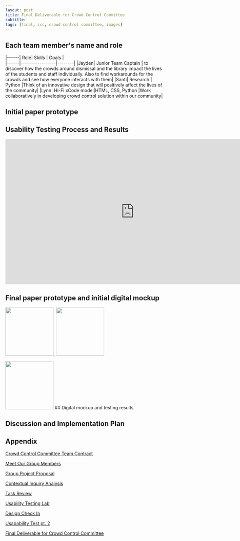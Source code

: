 ```yaml
---
layout: post
title: Final Deliverable for Crowd Control Committee
subtitle: 
tags: [final, ccc, crowd control committee, images]
---
```


## Each team member's name and role
|------| Role| Skills    | Goals  |      
|------|-----------------|--------|
|Jayden| Junior Team Captain | to discover how the crowds around dismissal and the library impact the lives of the students and staff individually. Also to find workarounds for the crowds and see how everyone interacts with them|
|Santi| Research | Python |Think of an innovative design that will positively affect the lives of the community|
|Lynn| Hi-Fi xCode model|HTML, CSS, Python |Work collaboratively in developing crowd control solution within  our community|

## Initial paper prototype

## Usability Testing Process and Results
<iframe style="border: 1px solid rgba(0, 0, 0, 0.1);" width="800" height="450" src="https://www.figma.com/embed?embed_host=share&url=https%3A%2F%2Fwww.figma.com%2Fproto%2FXNdv1DpaX1GNaEwQChLuty%2FWIREFRAME-DRAFT-DESIGN%3Fnode-id%3D4%253A4%26scaling%3Dscale-down%26page-id%3D0%253A1%26starting-point-node-id%3D4%253A4" allowfullscreen></iframe>

## Final paper prototype and initial digital mockup 
 <img src="https://user-images.githubusercontent.com/90795393/160909179-26d7530e-ea1b-4dcf-8313-1b4bffa14f2e.JPG" alt="" width="150"/>, <img src="https://user images.githubusercontent.com/90795393/160909191-87b29674-8cda-4042-9d49-c60002365f08.JPG" alt="" width="150"/>
    
  <img src="https://user-images.githubusercontent.com/90795393/160909201-ea371e4d-877f-479d-a31a-29f0a9a35e36.JPG" alt="" width="150"/>
## Digital mockup and testing results


## Discussion and Implementation Plan

## Appendix
<a href="https://nedyajhoracemann.github.io/crowdcontrolsite/2021-11-02-Group-Contract/">Crowd Control Committee Team Contract</a>

<a href="https://nedyajhoracemann.github.io/crowdcontrolsite/2021-12-02-Group-Members/">Meet Our Group Members</a>
 
 <a href="https://nedyajhoracemann.github.io/crowdcontrolsite/2021-12-04-Group-Project-Proposal/">Group Project Proposal</a>
  
 <a href="https://nedyajhoracemann.github.io/crowdcontrolsite/2021-12-10-Contextual-Inquiry-Analysis/">Contextual Inquiry Analysis</a>  
  
 <a href="https://nedyajhoracemann.github.io/crowdcontrolsite/2022-01-24-Task-Review/">Task Review</a>
  
 <a href="https://nedyajhoracemann.github.io/crowdcontrolsite/2022-02-03-Usability-Testing-Lab/">Usability Testing Lab</a>
  
<a href="https://nedyajhoracemann.github.io/crowdcontrolsite/2022-02-14-Design-Check-In/">Design Check In</a>
 
<a href="https://nedyajhoracemann.github.io/crowdcontrolsite/2022-04-05-Usability-Testing/">Usabability Test pt. 2</a>
 
<a href="https://nedyajhoracemann.github.io/crowdcontrolsite/2022-05-19-Final-Deliverable/">Final Deliverable for Crowd Control Committee</a>
              
